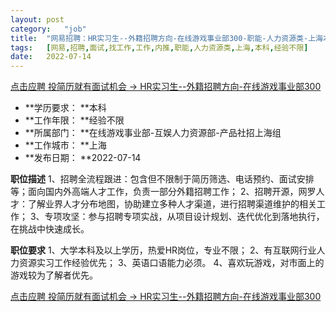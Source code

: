 ```yaml
---
layout:	post
category:	"job"
title:	"网易招聘：HR实习生--外籍招聘方向-在线游戏事业部300-职能-人力资源类-上海本科经验不限"
tags:	[网易,招聘,面试,找工作,工作,内推,职能,人力资源类,上海,本科,经验不限]
date:	2022-07-14
---
```


[点击应聘 投简历就有面试机会 -> HR实习生--外籍招聘方向-在线游戏事业部300](http://mobile.bole.netease.com/bole/boleDetail?id=41566&employeeId=346f03c3cda5f04c&key=all)



- **学历要求： **本科
- **工作年限： **经验不限
- **所属部门： **在线游戏事业部-互娱人力资源部-产品社招上海组
- **工作城市： **上海
- **发布日期： **2022-07-14



**职位描述**
1、招聘全流程跟进：包含但不限制于简历筛选、电话预约、面试安排等；面向国内外高端人才工作，负责一部分外籍招聘工作；
2、招聘开源，网罗人才：了解业界人才分布地图，协助建立多种人才渠道，进行招聘渠道维护的相关工作；
3、专项攻坚：参与招聘专项实战，从项目设计规划、迭代优化到落地执行，在挑战中快速成长。




**职位要求**
1、大学本科及以上学历，热爱HR岗位，专业不限；
2、有互联网行业人力资源实习工作经验优先；
3、英语口语能力必须。
4、喜欢玩游戏，对市面上的游戏较为了解者优先。



[点击应聘 投简历就有面试机会 -> HR实习生--外籍招聘方向-在线游戏事业部300](http://mobile.bole.netease.com/bole/boleDetail?id=41566&employeeId=346f03c3cda5f04c&key=all)